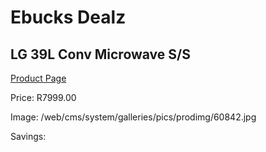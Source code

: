 
# Ebucks Dealz
## LG 39L Conv Microwave S/S
[Product Page](https://www.ebucks.com/web/shop/productSelected.do?prodId=864385952&catId=704989856)

Price: R7999.00

Image: /web/cms/system/galleries/pics/prodimg/60842.jpg

Savings: 


	